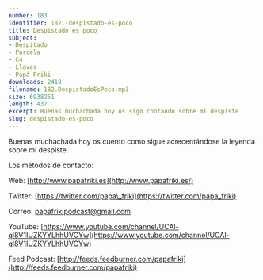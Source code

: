 ```yaml
---
number: 183
identifier: 182.-despistado-es-poco
title: Despistado es poco
subject:
- Despitado
- Parcela
- C4
- Llaves
- Papá Friki
downloads: 2418
filename: 182.DespistadoEsPoco.mp3
size: 6938251
length: 437
excerpt: Buenas muchachada hoy os sigo contando sobre mi despiste
slug: despistado-es-poco
---
```

Buenas muchachada hoy os cuento como sigue acrecentándose la leyenda sobre mi despiste.

Los métodos de contacto:

Web: [http://www.papafriki.es](http://www.papafriki.es/)

Twitter: [https://twitter.com/papa\_friki](https://twitter.com/papa_friki)

Correo: [papafrikipodcast@gmail.com](https://archive.org/details/papafrikipodast@gmail.com)

YouTube: [https://www.youtube.com/channel/UCAl-ql8V1IUZKYYLhhUVCYw](https://www.youtube.com/channel/UCAl-ql8V1IUZKYYLhhUVCYw)

Feed Podcast: [http://feeds.feedburner.com/papafriki](http://feeds.feedburner.com/papafriki)
